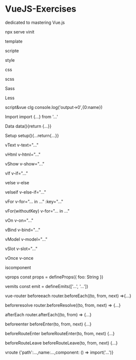 # VueJS-Exercises

dedicated to mastering Vue.js

npx serve
vinit <template></template><script setup lang="ts"></script><style></style>

template <template><div></div></template>

scripte <script setup lang="ts"></script>

style <style lang=""></style>

css <style scoped></style>

scss <style lang="scss"></style>

Sass <style lang="sass"></style>

Less <style lang="less"></style>

script&vue
clg console.log('output->${0}',${0:name})

Import import {...} from '...'

Data data(){return {...}}

Setup setup(){...return{...}}

vText v-text="..."

vHtml v-html="..."

vShow v-show="..."

vIf v-if="..."

velse v-else

velseif v-else-if="..."

vFor v-for="... in ..." :key="..."

vFor(withoutKey) v-for="... in ..."

vOn v-on="..."

vBind v-bind="..."

vModel v-model="..."

vSlot v-slot="..."

vOnce v-once

iscomponent <component :is="..."></component>

vprops const props = defineProps({ foo: String })

vemits const emit = defineEmits(['...', '...'])

vue-router
beforeeach router.beforeEach((to, from, next) =>{...}

beforeresolve router.beforeResolve((to, from, next) => {...}

afterEach router.afterEach((to, from) => {...}

beforeenter beforeEnter(to, from, next) {...}

beforeRouteEnter beforeRouteEnter(to, from, next) {...}

beforeRouteLeave beforeRouteLeave(to, from, next) {...}

vroute {'path':...,name:...,component: () => import('...')}

